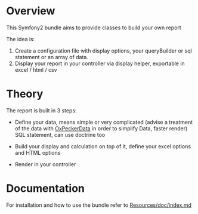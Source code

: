 Overview
========

This Symfony2 bundle aims to provide classes to build your own report

The idea is:

1. Create a configuration file with display options, your queryBuilder or sql statement or an array of data.
2. Display your report in your controller via display helper, exportable in excel / html / csv

Theory
======

The report is built in 3 steps:

- Define your data, means simple or very complicated (advise a treatment of the data with [OxPeckerData](https://github.com/Earls/OxPeckerDataBundle/blob/master/README.md) in order to simplify Data, faster render) SQL statement, can use doctrine too

- Build your display and calculation on top of it, define your excel options and HTML options

- Render in your controller


Documentation
=============

For installation and how to use the bundle refer to [Resources/doc/index.md](Resources/doc/index.md)

